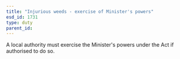 ```yaml
---
title: "Injurious weeds - exercise of Minister's powers"
esd_id: 1731
type: duty
parent_id:  
---
```


A local authority must exercise the Minister's powers under the Act if authorised to do so.


